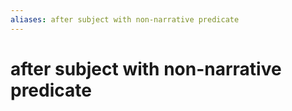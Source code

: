 ```yaml
---
aliases: after subject with non-narrative predicate
---
```

# after subject with non-narrative predicate

